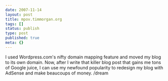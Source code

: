 ```yaml
---
date: 2007-11-14
layout: post
title: mpov.timmorgan.org
tags: []
status: publish
type: post
published: true
meta: {}
---
```

I used Wordpress.com's nifty domain mapping feature and moved my blog to its own domain. Now, after I write that killer blog post that gains me tons of Google juice, I can use my newfound popularity to redesign my blog with AdSense and make beaucoups of money. /dream
